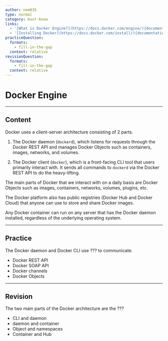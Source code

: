 ```yaml
---
author: nem035
type: normal
category: must-know
links:
  - '[What is Docker Engine?](https://docs.docker.com/engine/){documentation}'
  - '[Installing Docker](https://docs.docker.com/install/){documentation}'
practiceQuestion:
  formats:
    - fill-in-the-gap
  context: relative
revisionQuestion:
  formats:
    - fill-in-the-gap
  context: relative
---
```


# Docker Engine


---

## Content

Docker uses a client-server architecture consisting of 2 parts.

1. The Docker daemon (`dockerd`), which listens for requests through the Docker REST API and manages Docker Objects such as containers, images, networks, and volumes.

2. The Docker client (`docker`), which is a front-facing CLI tool that users primarily interact with. It sends all commands to `dockerd` via the Docker REST API to do the heavy-lifting.

The main parts of Docker that we interact with on a daily basis are Docker Objects such as images, containers, networks, volumes, plugins, etc.

The Docker platform also has public registries (Docker Hub and Docker Cloud) that anyone can use to store and share Docker images.

Any Docker container can run on any server that has the Docker daemon installed, regardless of the underlying operating system.


---

## Practice

The Docker daemon and Docker CLI use ??? to communicate.

- Docker REST API
- Docker SOAP API
- Docker channels
- Docker Objects


---

## Revision

The two main parts of the Docker architecture are the ???

- CLI and daemon
- daemon and container
- Object and namespaces
- Container and Hub
